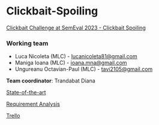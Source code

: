 # Clickbait-Spoiling #
[Clickbait Challenge at SemEval 2023 - Clickbait Spoiling](https://pan.webis.de/semeval23/pan23-web/clickbait-challenge.html)

### Working team ###
* Luca Nicoleta (MLC) - lucanicoleta81@gmail.com
* Maniga Ioana (MLC) - ioana.mna@gmail.com
* Ungureanu Octavian-Paul (MLC) - tavi2105@gmail.com

__Team coordinator__: Trandabat Diana

[State-of-the-art](https://docs.google.com/document/d/1FtX-hCu8vj5tXwKAaU7MDKjUMDrYk_XWlIpc4lOtzq0/edit?usp=sharing)

[Requirement Analysis](https://docs.google.com/document/d/1gtEnHLsTFK_9xhxKy3KhVy-aJTylJpb_hxT5Z_y1mpY/edit?usp=sharing)

[Trello](https://trello.com/b/ZXynoety/clickbait-spoiling)
  
